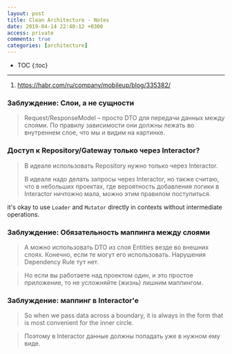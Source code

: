 ```yaml
---
layout: post
title: Clean Architecture - Notes
date: 2019-04-14 22:40:12 +0300
access: private
comments: true
categories: [architecture]
---
```


<!-- more -->

* TOC
{:toc}
<hr>

1. <https://habr.com/ru/company/mobileup/blog/335382/>

### Заблуждение: Слои, а не сущности

> Request/ResponseModel – просто DTO для передачи данных между слоями.
> По правилу зависимости они должны лежать во внутреннем слое, что мы
> и видим на картинке.

### Доступ к Repository/Gateway только через Interactor?

> В идеале использовать Repository нужно только через Interactor.
>
> В идеале надо делать запросы через Interactor, но также считаю, что
> в небольших проектах, где вероятность добавления логики в Interactor
> ничтожно мала, можно этим правилом поступиться.

it's okay to use `Loader` and `Mutator` directly in contexts without
intermediate operations.

### Заблуждение: Обязательность маппинга между слоями

> А можно использовать DTO из слоя Entities везде во внешних слоях.
> Конечно, если те могут его использовать. Нарушения Dependency Rule
> тут нет.

> Но если вы работаете над проектом один, и это простое приложение,
> то не усложняйте (жизнь) лишним маппингом.

### Заблуждение: маппинг в Interactor'e

> So when we pass data across a boundary, it is always in the form
> that is most convenient for the inner circle.

> Поэтому в Interactor данные должны попадать уже в нужном ему виде.
